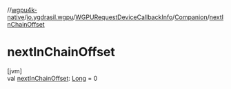//[wgpu4k-native](../../../../index.md)/[io.ygdrasil.wgpu](../../index.md)/[WGPURequestDeviceCallbackInfo](../index.md)/[Companion](index.md)/[nextInChainOffset](next-in-chain-offset.md)

# nextInChainOffset

[jvm]\
val [nextInChainOffset](next-in-chain-offset.md): [Long](https://kotlinlang.org/api/core/kotlin-stdlib/kotlin/-long/index.html) = 0
